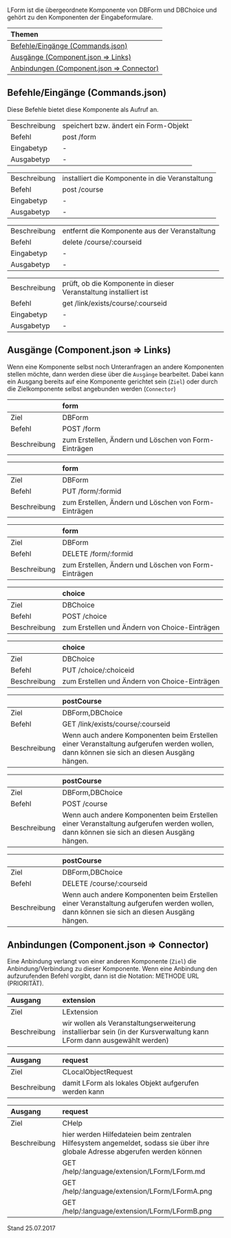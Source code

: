 LForm ist die übergeordnete Komponente von DBForm und DBChoice und gehört zu den Komponenten der Eingabeformulare.

| Themen |
| :- |
| [Befehle/Eingänge (Commands.json)](#eingaenge) |
| [Ausgänge (Component.json => Links)](#ausgaenge) |
| [Anbindungen (Component.json => Connector)](#anbindungen) |

## <a name='eingaenge'></a>Befehle/Eingänge (Commands.json)
Diese Befehle bietet diese Komponente als Aufruf an.

|||
| :----------- |:----- |
|Beschreibung| speichert bzw. ändert ein Form-Objekt|
|Befehl| post /form|
|Eingabetyp| -|
|Ausgabetyp| -|

|||
| :----------- |:----- |
|Beschreibung| installiert die Komponente in die Veranstaltung|
|Befehl| post /course|
|Eingabetyp| -|
|Ausgabetyp| -|

|||
| :----------- |:----- |
|Beschreibung| entfernt die Komponente aus der Veranstaltung|
|Befehl| delete /course/:courseid|
|Eingabetyp| -|
|Ausgabetyp| -|

|||
| :----------- |:----- |
|Beschreibung| prüft, ob die Komponente in dieser Veranstaltung installiert ist|
|Befehl| get /link/exists/course/:courseid|
|Eingabetyp| -|
|Ausgabetyp| -|


## <a name='ausgaenge'></a>Ausgänge (Component.json => Links)
Wenn eine Komponente selbst noch Unteranfragen an andere Komponenten stellen möchte, dann werden diese über die `Ausgänge` bearbeitet.
Dabei kann ein Ausgang bereits auf eine Komponente gerichtet sein (`Ziel`) oder durch die Zielkomponente selbst angebunden werden (`Connector`)

||form|
| :----------- |:----- |
|Ziel| DBForm|
|Befehl| POST /form|
|Beschreibung| zum Erstellen, Ändern und Löschen von Form-Einträgen|

||form|
| :----------- |:----- |
|Ziel| DBForm|
|Befehl| PUT /form/:formid|
|Beschreibung| zum Erstellen, Ändern und Löschen von Form-Einträgen|

||form|
| :----------- |:----- |
|Ziel| DBForm|
|Befehl| DELETE /form/:formid|
|Beschreibung| zum Erstellen, Ändern und Löschen von Form-Einträgen|

||choice|
| :----------- |:----- |
|Ziel| DBChoice|
|Befehl| POST /choice|
|Beschreibung| zum Erstellen und Ändern von Choice-Einträgen|

||choice|
| :----------- |:----- |
|Ziel| DBChoice|
|Befehl| PUT /choice/:choiceid|
|Beschreibung| zum Erstellen und Ändern von Choice-Einträgen|

||postCourse|
| :----------- |:----- |
|Ziel| DBForm,DBChoice|
|Befehl| GET /link/exists/course/:courseid|
|Beschreibung| Wenn auch andere Komponenten beim Erstellen einer Veranstaltung aufgerufen werden wollen, dann können sie sich an diesen Ausgäng hängen.|

||postCourse|
| :----------- |:----- |
|Ziel| DBForm,DBChoice|
|Befehl| POST /course|
|Beschreibung| Wenn auch andere Komponenten beim Erstellen einer Veranstaltung aufgerufen werden wollen, dann können sie sich an diesen Ausgäng hängen.|

||postCourse|
| :----------- |:----- |
|Ziel| DBForm,DBChoice|
|Befehl| DELETE /course/:courseid|
|Beschreibung| Wenn auch andere Komponenten beim Erstellen einer Veranstaltung aufgerufen werden wollen, dann können sie sich an diesen Ausgäng hängen.|


## <a name='anbindungen'></a>Anbindungen (Component.json => Connector)
Eine Anbindung verlangt von einer anderen Komponente (`Ziel`) die Anbindung/Verbindung zu dieser Komponente.
Wenn eine Anbindung den aufzurufenden Befehl vorgibt, dann ist die Notation: METHODE URL (PRIORITÄT).

|Ausgang|extension|
| :----------- |:----- |
|Ziel| LExtension|
|Beschreibung| wir wollen als Veranstaltungserweiterung installierbar sein (in der Kursverwaltung kann LForm dann ausgewählt werden)|

|Ausgang|request|
| :----------- |:----- |
|Ziel| CLocalObjectRequest|
|Beschreibung| damit LForm als lokales Objekt aufgerufen werden kann|

|Ausgang|request|
| :----------- |:----- |
|Ziel| CHelp|
|Beschreibung| hier werden Hilfedateien beim zentralen Hilfesystem angemeldet, sodass sie über ihre globale Adresse abgerufen werden können|
|| GET /help/:language/extension/LForm/LForm.md|
|| GET /help/:language/extension/LForm/LFormA.png|
|| GET /help/:language/extension/LForm/LFormB.png|


Stand 25.07.2017
